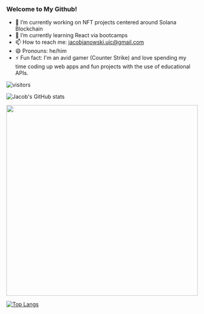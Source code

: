 ### Welcome to My Github!

- 🔭 I’m currently working on NFT projects centered around Solana Blockchain
- 🌱 I’m currently learning React via bootcamps
- 📫 How to reach me: [jacobjanowski.uic@gmail.com](jacobjanowski.uic@gmail.com)
- 😄 Pronouns: he/him
- ⚡ Fun fact: I'm an avid gamer (Counter Strike) and love spending my time coding up web apps and fun projects with the use of educational APIs.

![visitors](https://page-views.glitch.me/badge?page_id=jacjanowski.visitor-badge)

![Jacob's GitHub stats](https://github-readme-stats.vercel.app/api?username=jacjanowski&show_icons=true&theme=radical)

<img height="500px" width="100%" src="https://i.pinimg.com/originals/56/c4/06/56c40692c8bee56f0602139afc7ef069.gif">

[![Top Langs](https://github-readme-stats.vercel.app/api/top-langs/?username=jacjanowski)](https://github.com/jacjanowski/github-readme-stats)


